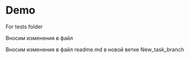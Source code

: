 # Demo
For tests folder

Вносим изменения в файл

Вносим изменения в файл readme.md в новой ветке New_task_branch
